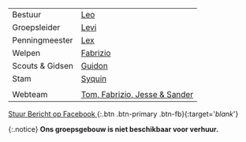 |                |                                                               |
|----------------|---------------------------------------------------------------|
| Bestuur        |  [Leo](mailto:leo@nognooitmeegemaakt.nl)                      |
| Groepsleider   |  [Levi](mailto:levi@nognooitmeegemaakt.nl)                    |
| Penningmeester |  [Lex](mailto:lex@nognooitmeegemaakt.nl)                      |
| Welpen         |  [Fabrizio](mailto:fabrizio@nognooitmeegemaakt.nl)            |
| Scouts & Gidsen|  [Guidon](mailto:guidon@nognooitmeegemaakt.nl)                |
| Stam           |  [Syquin](mailto:syquin@nognooitmeegemaakt.nl)                |
|                |                                                               |
| Webteam        |  [Tom, Fabrizio, Jesse & Sander](mailto:webteam@nognooitmeegemaakt.nl)|

[ Stuur Bericht op Facebook ](https://m.me/nognooitmeegemaakt){:.btn .btn-primary .btn-fb}{:target='_blank_'}

{:.notice}
**Ons groepsgebouw is niet beschikbaar voor verhuur.**
